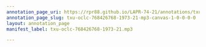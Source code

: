 ```yaml
---
annotation_page_uri: https://rpr88.github.io/LAPR-74-21/annotations/txu-oclc-768426768-1973-21-mp3-canvas-1-0-0-0-0.json
annotation_page_slug: txu-oclc-768426768-1973-21-mp3-canvas-1-0-0-0-0
layout: annotation_page
manifest_label: txu-oclc-768426768-1973-21.mp3

---
```

